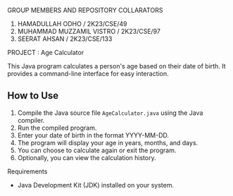 GROUP MEMBERS AND REPOSITORY COLLARATORS
1. HAMADULLAH ODHO / 2K23/CSE/49
2. MUHAMMAD MUZZAMIL VISTRO / 2K23/CSE/97
3. SEERAT AHSAN / 2K23/CSE/133
 
 PROJECT : Age Calculator

This Java program calculates a person's age based on their date of birth. It provides a command-line interface for easy interaction.

## How to Use
1. Compile the Java source file `AgeCalculator.java` using the Java compiler.
2. Run the compiled program.
3. Enter your date of birth in the format YYYY-MM-DD.
4. The program will display your age in years, months, and days.
5. You can choose to calculate again or exit the program.
6. Optionally, you can view the calculation history.

 Requirements
- Java Development Kit (JDK) installed on your system.

